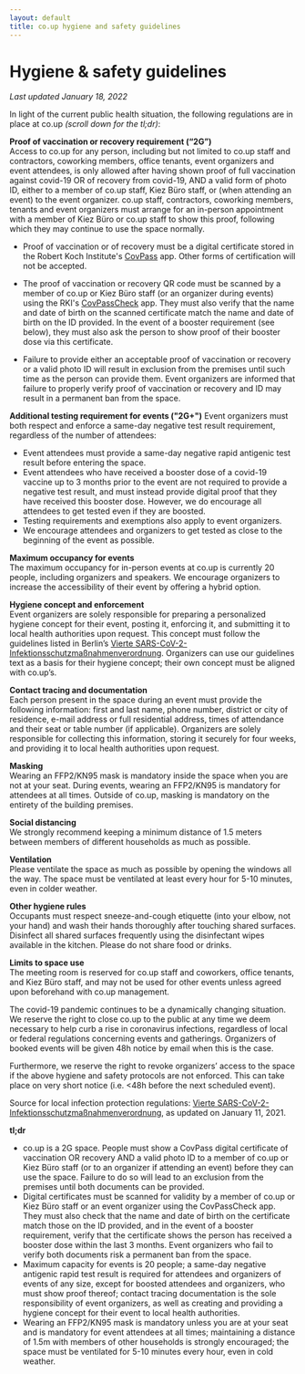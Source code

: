 ```yaml
---
layout: default
title: co.up hygiene and safety guidelines
---
```


<h1>
  Hygiene & safety guidelines
</h1>
 
*Last updated January 18, 2022*

In light of the current public health situation, the following regulations are in place at co.up *(scroll down for the tl;dr)*:

**Proof of vaccination or recovery requirement (“2G”)** <br/>
Access to co.up for any person, including but not limited to co.up staff and contractors, coworking members, office tenants, event organizers and event attendees, is only allowed after having shown proof of full vaccination against covid-19 OR of recovery from covid-19, AND a valid form of photo ID, either to a member of co.up staff, Kiez Büro staff, or (when attending an event) to the event organizer. co.up staff, contractors, coworking members, tenants and event organizers must arrange for an in-person appointment with a member of Kiez Büro or co.up staff to show this proof, following which they may continue to use the space normally.

- Proof of vaccination or of recovery must be a digital certificate stored in the Robert Koch Institute's [CovPass](https://digitaler-impfnachweis-app.de/) app. Other forms of certification will not be accepted.

- The proof of vaccination or recovery QR code must be scanned by a member of co.up or Kiez Büro staff (or an organizer during events) using the RKI's [CovPassCheck](https://digitaler-impfnachweis-app.de/covpasscheck-app/) app. They must also verify that the name and date of birth on the scanned certificate match the name and date of birth on the ID provided. In the event of a booster requirement (see below), they must also ask the person to show proof of their booster dose via this certificate.
  
- Failure to provide either an acceptable proof of vaccination or recovery or a valid photo ID will result in exclusion from the premises until such time as the person can provide them. Event organizers are informed that failure to properly verify proof of vaccination or recovery and ID may result in a permanent ban from the space.

**Additional testing requirement for events ("2G+")**
Event organizers must both respect and enforce a same-day negative test result requirement, regardless of the number of attendees:
- Event attendees must provide a same-day negative rapid antigenic test result before entering the space.
- Event attendees who have received a booster dose of a covid-19 vaccine up to 3 months prior to the event are not required to provide a negative test result, and must instead provide digital proof that they have received this booster dose. However, we do encourage all attendees to get tested even if they are boosted.
- Testing requirements and exemptions also apply to event organizers.
- We encourage attendees and organizers to get tested as close to the beginning of the event as possible.

**Maximum occupancy for events** <br/>
The maximum occupancy for in-person events at co.up is currently 20 people, including organizers and speakers. We encourage organizers to increase the accessibility of their event by offering a hybrid option.
  
**Hygiene concept and enforcement** <br/>
Event organizers are solely responsible for preparing a personalized hygiene concept for their event, posting it, enforcing it, and submitting it to local health authorities upon request. This concept must follow the guidelines listed in Berlin’s [Vierte SARS-CoV-2-Infektionsschutzmaßnahmenverordnung](https://www.berlin.de/corona/massnahmen/verordnung/). Organizers can use our guidelines text as a basis for their hygiene concept; their own concept must be aligned with co.up’s.

**Contact tracing and documentation** <br/>
Each person present in the space during an event must provide the following information: first and last name, phone number, district or city of residence, e-mail address or full residential address, times of attendance and their seat or table number (if applicable). Organizers are solely responsible for collecting this information, storing it securely for four weeks, and providing it to local health authorities upon request.

**Masking** <br/>
Wearing an FFP2/KN95 mask is mandatory inside the space when you are not at your seat. During events, wearing an FFP2/KN95 is mandatory for attendees at all times. Outside of co.up, masking is mandatory on the entirety of the building premises.

**Social distancing** <br/>
We strongly recommend keeping a minimum distance of 1.5 meters between members of different households as much as possible.

**Ventilation** <br/>
Please ventilate the space as much as possible by opening the windows all the way. The space must be ventilated at least every hour for 5-10 minutes, even in colder weather.

**Other hygiene rules** <br/>
Occupants must respect sneeze-and-cough etiquette (into your elbow, not your hand) and wash their hands thoroughly after touching shared surfaces. Disinfect all shared surfaces frequently using the disinfectant wipes available in the kitchen. Please do not share food or drinks.

**Limits to space use** <br/>
The meeting room is reserved for co.up staff and coworkers, office tenants, and Kiez Büro staff, and may not be used for other events unless agreed upon beforehand with co.up management. 

The covid-19 pandemic continues to be a dynamically changing situation. We reserve the right to close co.up to the public at any time we deem necessary to help curb a rise in coronavirus infections, regardless of local or federal regulations concerning events and gatherings. Organizers of booked events will be given 48h notice by email when this is the case.

Furthermore, we reserve the right to revoke organizers’ access to the space if the above hygiene and safety protocols are not enforced. This can take place on very short notice (i.e. <48h before the next scheduled event).

Source for local infection protection regulations: [Vierte SARS-CoV-2-Infektionsschutzmaßnahmenverordnung](https://www.berlin.de/corona/massnahmen/verordnung/), as updated on January 11, 2021.

**tl;dr** <br/>
- co.up is a 2G space. People must show a CovPass digital certificate of vaccination OR recovery AND a valid photo ID to a member of co.up or Kiez Büro staff (or to an organizer if attending an event) before they can use the space. Failure to do so will lead to an exclusion from the premises until both documents can be provided.
- Digital certificates must be scanned for validity by a member of co.up or Kiez Büro staff or an event organizer using the CovPassCheck app. They must also check that the name and date of birth on the certificate match those on the ID provided, and in the event of a booster requirement, verify that the certificate shows the person has received a booster dose within the last 3 months. Event organizers who fail to verify both documents risk a permanent ban from the space.
- Maximum capacity for events is 20 people; a same-day negative antigenic rapid test result is required for attendees and organizers of events of any size, except for boosted attendees and organizers, who must show proof thereof; contact tracing documentation is the sole responsibility of event organizers, as well as creating and providing a hygiene concept for their event to local health authorities.
- Wearing an FFP2/KN95 mask is mandatory unless you are at your seat and is mandatory for event attendees at all times; maintaining a distance of 1.5m with members of other households is strongly encouraged; the space must be ventilated for 5-10 minutes every hour, even in cold weather.

